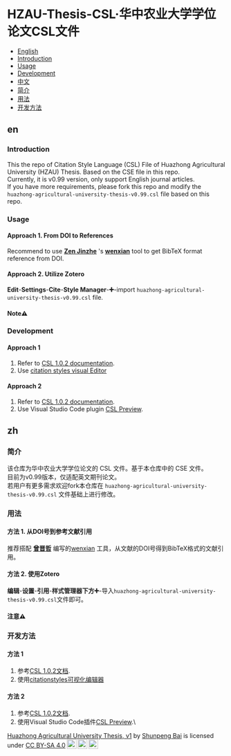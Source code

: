 # HZAU-Thesis-CSL·华中农业大学学位论文CSL文件
<!-- @import "[TOC]" {cmd="toc" depthFrom=2 depthTo=2 orderedList=false} -->
<!-- code_chunk_output -->

* [English](#en)
* [Introduction](#introduction)
* [Usage](#usage)
* [Development](#development)
* [中文](#zh)
* [简介](#简介)
* [用法](#用法)
* [开发方法](#开发方法)


<!-- /code_chunk_output -->
## en
### Introduction
This the repo of Citation Style Language (CSL) File of Huazhong Agricultural University (HZAU) Thesis. Based on the CSE file in this repo.\
Currently, it is v0.99 version, only support English journal articles.\
If you have more requirements, please fork this repo and modify the `huazhong-agricultural-university-thesis-v0.99.csl` file based on this repo.

### Usage
#### Approach 1. From DOI to References
Recommend to use [**Zen Jinzhe**](https://github.com/njzjz) 's [**wenxian**](https://wenxian.njzjz.win/) tool to get BibTeX format reference from DOI.

#### Approach 2. Utilize Zotero
**Edit**-**Settings**-**Cite**-**Style Manager**-**➕**-import `huazhong-agricultural-university-thesis-v0.99.csl` file.

#### Note⚠️


### Development
#### Approach 1
1. Refer to [CSL 1.0.2 documentation](https://docs.citationstyles.org/en/stable/specification.html).
2. Use [citation styles visual Editor](https://editor.citationstyles.org/visualEditor/)

#### Approach 2
1. Refer to [CSL 1.0.2 documentation](https://docs.citationstyles.org/en/stable/specification.html).
2. Use Visual Studio Code plugin [CSL Preview](https://marketplace.visualstudio.com/items?itemName=igorjrd.cslpreview).

## zh
### 简介
该仓库为华中农业大学学位论文的 CSL 文件。基于本仓库中的 CSE 文件。\
目前为v0.99版本，仅适配英文期刊论文。\
若用户有更多需求欢迎fork本仓库在 `huazhong-agricultural-university-thesis-v0.99.csl` 文件基础上进行修改。

### 用法
#### 方法 1. 从DOI号到参考文献引用
推荐搭配 [**曾晋哲**](https://github.com/njzjz) 编写的[wenxian](https://wenxian.njzjz.win/) 工具，从文献的DOI号得到BibTeX格式的文献引用。

#### 方法 2. 使用Zotero
**编辑**-**设置**-**引用**-**样式管理器下方➕**-导入`huazhong-agricultural-university-thesis-v0.99.csl`文件即可。

#### 注意⚠️


### 开发方法
#### 方法 1
1. 参考[CSL 1.0.2文档](https://docs.citationstyles.org/en/stable/specification.html).
2. 使用[citationstyles可视化编辑器](https://editor.citationstyles.org/visualEditor/)

#### 方法 2
1. 参考[CSL 1.0.2文档](https://docs.citationstyles.org/en/stable/specification.html).
2. 使用Visual Studio Code插件[CSL Preview](https://marketplace.visualstudio.com/items?itemName=igorjrd.cslpreview).\

<p xmlns:cc="http://creativecommons.org/ns#" xmlns:dct="http://purl.org/dc/terms/"><a property="dct:title" rel="cc:attributionURL" href="https://github.com/chain-buds/HZAU-Undergraduate-Thesis-CSL">Huazhong Agricultural University Thesis, v1</a> by <a rel="cc:attributionURL dct:creator" property="cc:attributionName" href="https://baishunpeng.top">Shunpeng Bai</a> is licensed under <a href="https://creativecommons.org/licenses/by-sa/4.0/?ref=chooser-v1" target="_blank" rel="license noopener noreferrer" style="display:inline-block;">CC BY-SA 4.0<img style="height:22px!important;margin-left:3px;vertical-align:text-bottom;" src="https://mirrors.creativecommons.org/presskit/icons/cc.svg?ref=chooser-v1" alt=""><img style="height:22px!important;margin-left:3px;vertical-align:text-bottom;" src="https://mirrors.creativecommons.org/presskit/icons/by.svg?ref=chooser-v1" alt=""><img style="height:22px!important;margin-left:3px;vertical-align:text-bottom;" src="https://mirrors.creativecommons.org/presskit/icons/sa.svg?ref=chooser-v1" alt=""></a></p>
